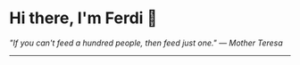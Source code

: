 <h1>Hi there, I'm Ferdi 👋</h1>

<p><em>
  "If you can't feed a hundred people, then feed just one." — Mother Teresa
</em></p>

---
